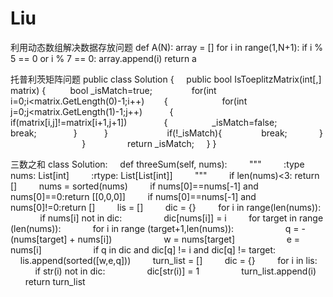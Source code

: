 # Liu
利用动态数组解决数据存放问题
def A(N):
    array = []
    for i in range(1,N+1):
        if i % 5 == 0 or i % 7 == 0:
            array.append(i)
    return a




托普利茨矩阵问题
public class Solution {
    public bool IsToeplitzMatrix(int[,] matrix) {
         bool _isMatch=true;        
       for(int i=0;i<matrix.GetLength(0)-1;i++)
       {           
          for(int j=0;j<matrix.GetLength(1)-1;j++)
          {              
              if(matrix[i,j]!=matrix[i+1,j+1])
              {
                 _isMatch=false;
                  break;
              }
          }
           
           if(!_isMatch){
               break; 
           }                      
       }        
        return _isMatch;
    }
}

三数之和
class Solution:
    def threeSum(self, nums):
        """
        :type nums: List[int]
        :rtype: List[List[int]]
        """
        if len(nums)<3: return []
        nums = sorted(nums)
        if nums[0]==nums[-1] and nums[0]==0:return [[0,0,0]]
        if nums[0]==nums[-1] and nums[0]!=0:return [] 
        lis = []
        dic = {}
        for i in range(len(nums)):
            if nums[i] not in dic:
                dic[nums[i]] = i
        for target in range (len(nums)):
            for i in range (target+1,len(nums)):
                    q = -(nums[target] + nums[i])
                    w = nums[target]
                    e = nums[i]
                    if q in dic and dic[q] != i and dic[q] != target:
                        lis.append(sorted([w,e,q]))
        turn_list = []
        dic = {}
        for i in lis:
            if str(i) not in dic:
                dic[str(i)] = 1
                turn_list.append(i)
        return turn_list
